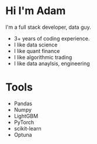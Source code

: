 # Hi I'm Adam 

I'm a full stack developer, data guy.
- 3+ years of coding experience.
- I like data science
- I like quant finance
- I like algorithmic trading
- I like data anaylsis, engineering

# Tools
- Pandas
- Numpy
- LightGBM
- PyTorch
- scikit-learn
- Optuna
